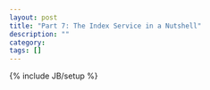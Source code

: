 ```yaml
---
layout: post
title: "Part 7: The Index Service in a Nutshell"
description: ""
category: 
tags: []
---
```

{% include JB/setup %}
